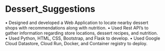 # Dessert_Suggestions
•	Designed and developed a Web Application to locate nearby dessert shops with recommendations along with nutrition.
•	Used Rest API’s to gather information regarding store locations, dessert recipes, and nutrition.
•	Used Python, HTML, CSS, Bootstrap, and Flask to develop.
•	Used Google Cloud Datastore, Cloud Run, Docker, and Container registry to deploy.
